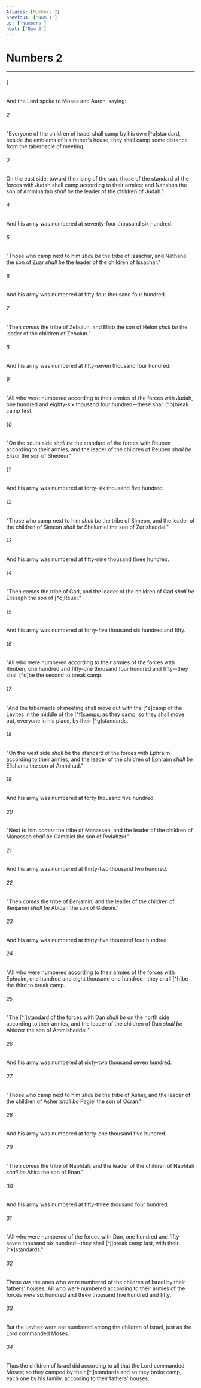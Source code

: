 ```yaml
---
Aliases: [Numbers 2]
previous: ['Num 1']
up: ['Numbers']
next: ['Num 3']
---
```

# Numbers 2

***


###### 1 
And the Lord spoke to Moses and Aaron, saying: 

###### 2 
"Everyone of the children of Israel shall camp by his own [^a]standard, beside the emblems of his father's house; they shall camp some distance from the tabernacle of meeting. 

###### 3 
On the east side, toward the rising of the sun, those of the standard of the forces with Judah shall camp according to their armies; and Nahshon the son of Amminadab _shall be_ the leader of the children of Judah." 

###### 4 
And his army was numbered at seventy-four thousand six hundred. 

###### 5 
"Those who camp next to him _shall be_ the tribe of Issachar, and Nethanel the son of Zuar _shall be_ the leader of the children of Issachar." 

###### 6 
And his army was numbered at fifty-four thousand four hundred. 

###### 7 
"Then _comes_ the tribe of Zebulun, and Eliab the son of Helon _shall be_ the leader of the children of Zebulun." 

###### 8 
And his army was numbered at fifty-seven thousand four hundred. 

###### 9 
"All who were numbered according to their armies of the forces with Judah, one hundred and eighty-six thousand four hundred--these shall [^b]break camp first. 

###### 10 
"On the south side _shall be_ the standard of the forces with Reuben according to their armies, and the leader of the children of Reuben _shall be_ Elizur the son of Shedeur." 

###### 11 
And his army was numbered at forty-six thousand five hundred. 

###### 12 
"Those who camp next to him _shall be_ the tribe of Simeon, and the leader of the children of Simeon _shall be_ Shelumiel the son of Zurishaddai." 

###### 13 
And his army was numbered at fifty-nine thousand three hundred. 

###### 14 
"Then _comes_ the tribe of Gad, and the leader of the children of Gad _shall be_ Eliasaph the son of [^c]Reuel." 

###### 15 
And his army was numbered at forty-five thousand six hundred and fifty. 

###### 16 
"All who were numbered according to their armies of the forces with Reuben, one hundred and fifty-one thousand four hundred and fifty--they shall [^d]be the second to break camp. 

###### 17 
"And the tabernacle of meeting shall move out with the [^e]camp of the Levites in the middle of the [^f]camps; as they camp, so they shall move out, everyone in his place, by their [^g]standards. 

###### 18 
"On the west side _shall be_ the standard of the forces with Ephraim according to their armies, and the leader of the children of Ephraim _shall be_ Elishama the son of Ammihud." 

###### 19 
And his army was numbered at forty thousand five hundred. 

###### 20 
"Next to him _comes_ the tribe of Manasseh, and the leader of the children of Manasseh _shall be_ Gamaliel the son of Pedahzur." 

###### 21 
And his army was numbered at thirty-two thousand two hundred. 

###### 22 
"Then _comes_ the tribe of Benjamin, and the leader of the children of Benjamin _shall be_ Abidan the son of Gideoni." 

###### 23 
And his army was numbered at thirty-five thousand four hundred. 

###### 24 
"All who were numbered according to their armies of the forces with Ephraim, one hundred and eight thousand one hundred--they shall [^h]be the third to break camp. 

###### 25 
"The [^i]standard of the forces with Dan _shall be_ on the north side according to their armies, and the leader of the children of Dan _shall be_ Ahiezer the son of Ammishaddai." 

###### 26 
And his army was numbered at sixty-two thousand seven hundred. 

###### 27 
"Those who camp next to him _shall be_ the tribe of Asher, and the leader of the children of Asher _shall be_ Pagiel the son of Ocran." 

###### 28 
And his army was numbered at forty-one thousand five hundred. 

###### 29 
"Then _comes_ the tribe of Naphtali, and the leader of the children of Naphtali _shall be_ Ahira the son of Enan." 

###### 30 
And his army was numbered at fifty-three thousand four hundred. 

###### 31 
"All who were numbered of the forces with Dan, one hundred and fifty-seven thousand six hundred--they shall [^j]break camp last, with their [^k]standards." 

###### 32 
These _are_ the ones who were numbered of the children of Israel by their fathers' houses. All who were numbered according to their armies of the forces _were_ six hundred and three thousand five hundred and fifty. 

###### 33 
But the Levites were not numbered among the children of Israel, just as the Lord commanded Moses. 

###### 34 
Thus the children of Israel did according to all that the Lord commanded Moses; so they camped by their [^l]standards and so they broke camp, each one by his family, according to their fathers' houses.
